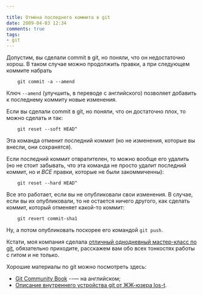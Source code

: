 ```yaml
---

title: Отмена последнего коммита в git 
date: 2009-04-03 12:34
comments: true
tags:
- git
---
```


Допустим, вы сделали commit в git, но поняли, что он недостаточно хорош. В таком случае можно продолжить правки, а при
следующем коммите набрать

```
    git commit -a --amend
```

Ключ `--amend` (улучшить, в переводе с английского) позволяет добавить к последнему коммиту новые изменения.

Если вы сделали commit в git, но поняли, что он достаточно плох, то можно сделать и так:

```
    git reset --soft HEAD^
```

Эта команда отменит последний коммит (но не изменения, которые вы внесли, они сохранятся).

Если последний коммит отвратителен, то можно вообще его удалить (но не стоит забывать, что эта команда не просто удалит
последний коммит, но и *ВСЕ* правки, которые не были закоммиченны):

```
    git reset --hard HEAD^
```

Все это работает, если вы не опубликовали свои изменения. В случае, если вы их опубликовали, то не остается ничего
другого, как сделать коммит, который отменяет какой-то коммит:

```
    git revert commit-sha1
```

Ну, а потом опубликовать поскорее его командой `git push`.

Кстати, моя компания сделала [отличный однодневный мастер-класс по
git](https://education.express42.com/git?utm_source=evtuhovich), обязательно приходите, расскажем вам обо всех тонкостях
работы с гитом и не только.

Хорошие материалы по git можно посмотреть здесь:

* [Git Community Book](http://book.git-scm.com/) --— на английском;
* [Описание внутреннего устройства git от ЖЖ-юзера los-t](http://los-t.livejournal.com/tag/git+guts).

